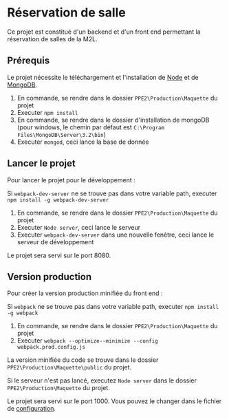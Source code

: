 # Réservation de salle
Ce projet est constitué d'un backend et d'un front end permettant la réservation de salles de la M2L.

## Prérequis
Le projet nécessite le téléchargement et l'installation de [Node](https://nodejs.org/en/) et de [MongoDB](https://www.mongodb.org/).

1. En commande, se rendre dans le dossier `PPE2\Production\Maquette` du projet
2. Executer `npm install`
3. En commande, se rendre dans le dossier d'installation de mongoDB (pour windows, le chemin par défaut est `C:\Program Files\MongoDB\Server\3.2\bin`)
4. Executer `mongod`, ceci lance la base de donnée

## Lancer le projet
Pour lancer le projet pour le développement : 

Si `webpack-dev-server` ne se trouve pas dans votre variable path, executer `npm install -g webpack-dev-server`

1. En commande, se rendre dans le dossier `PPE2\Production\Maquette` du projet
2. Executer `Node server`, ceci lance le serveur
3. Executer `webpack-dev-server` dans une nouvelle fenêtre, ceci lance le serveur de développement

Le projet sera servi sur le port 8080.

## Version production
Pour créer la version production minifiée du front end :

Si `webpack` ne se trouve pas dans votre variable path, executer `npm install -g webpack`

1. En commande, se rendre dans le dossier `PPE2\Production\Maquette` du projet
2. Executer `webpack --optimize--minimize --config webpack.prod.config.js`

La version minifiée du code se trouve dans le dossier `PPE2\Production\Maquette\public` du projet.

Si le serveur n'est pas lancé, executez `Node server` dans le dossier `PPE2\Production\Maquette` du projet.

Le projet sera servi sur le port 1000. Vous pouvez le changer dans le fichier de [configuration](https://github.com/metaxiii/PPE2/blob/master/PPE2/Production/Maquette/server/common/config.js).
